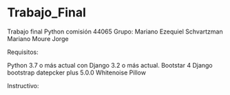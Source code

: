 # Trabajo_Final
Trabajo final Python comisión 44065
Grupo:
Mariano Ezequiel Schvartzman
Mariano Moure Jorge

Requisitos:

Python 3.7 o más actual con Django 3.2 o más actual.
Bootstar 4 
Django bootstrap datepcker plus 5.0.0
Whitenoise
Pillow

Instructivo:

